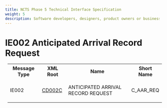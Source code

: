 ```yaml
---
title: NCTS Phase 5 Technical Interface Specification
weight: 5
description: Software developers, designers, product owners or business analysts. Integrate your software with the ERMIS service
---
```

# IE002 Anticipated Arrival Record Request
<table cellspacing="0" style="border-collapse:collapse;margin-left:6pt">
 <tr>
  <th>
   Message Type
  </th>
  <th>
   XML Root
  </th>
  <th>
   Name
  </th>
  <th>
   Short Name
  </th>
 </tr>
 <tr style="height:24pt">
  <td style="">
   <p class="s3" style="">
    IE002
   </p>
  </td>
  <td style="">
   <a href="https://github.com/hmrc/transit-movements-validator/blob/main/conf/xsd/cd002c.xsd">
    CD002C
   </a>
  </td>
  <td style="">
   <p class="s3" style="">
    ANTICIPATED ARRIVAL RECORD REQUEST
   </p>
  </td>
  <td style="">
   C_AAR_REQ
  </td>
 </tr>
</table>